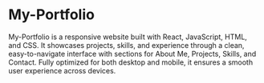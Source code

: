 # My-Portfolio
 My-Portfolio is a responsive website built with React, JavaScript, HTML, and CSS. It showcases projects, skills, and experience through a clean, easy-to-navigate interface with sections for About Me, Projects, Skills, and Contact. Fully optimized for both desktop and mobile, it ensures a smooth user experience across devices.
